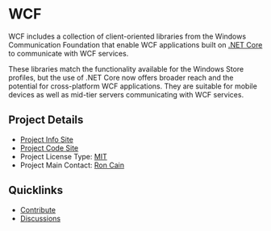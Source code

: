 # WCF

WCF includes a collection of client-oriented libraries from the Windows Communication Foundation that enable WCF applications built on [.NET Core](https://github.com/dotnet/core) to communicate with WCF services. 

These libraries match the functionality available for the Windows Store profiles, but the use of .NET Core now offers broader reach and the potential for cross-platform WCF applications. They are suitable for mobile devices as well as mid-tier servers communicating with WCF services.


## Project Details

* [Project Info Site](https://github.com/dotnet/wcf)
* [Project Code Site](https://github.com/dotnet/wcf)
* Project License Type: [MIT](https://github.com/dotnet/wcf/blob/master/LICENSE)
* Project Main Contact: [Ron Cain](https://github.com/roncain)

## Quicklinks
* [Contribute](https://github.com/dotnet/wcf/blob/master/CONTRIBUTING.md)
* [Discussions](https://forums.dotnetfoundation.org/) 
